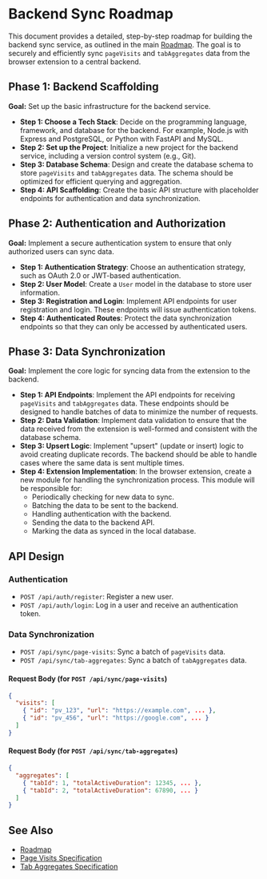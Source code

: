 # Backend Sync Roadmap

This document provides a detailed, step-by-step roadmap for building the backend sync service, as outlined in the main [Roadmap](./roadmap.md). The goal is to securely and efficiently sync `pageVisits` and `tabAggregates` data from the browser extension to a central backend.

## Phase 1: Backend Scaffolding

**Goal:** Set up the basic infrastructure for the backend service.

*   **Step 1: Choose a Tech Stack**: Decide on the programming language, framework, and database for the backend. For example, Node.js with Express and PostgreSQL, or Python with FastAPI and MySQL.
*   **Step 2: Set up the Project**: Initialize a new project for the backend service, including a version control system (e.g., Git).
*   **Step 3: Database Schema**: Design and create the database schema to store `pageVisits` and `tabAggregates` data. The schema should be optimized for efficient querying and aggregation.
*   **Step 4: API Scaffolding**: Create the basic API structure with placeholder endpoints for authentication and data synchronization.

## Phase 2: Authentication and Authorization

**Goal:** Implement a secure authentication system to ensure that only authorized users can sync data.

*   **Step 1: Authentication Strategy**: Choose an authentication strategy, such as OAuth 2.0 or JWT-based authentication.
*   **Step 2: User Model**: Create a `User` model in the database to store user information.
*   **Step 3: Registration and Login**: Implement API endpoints for user registration and login. These endpoints will issue authentication tokens.
*   **Step 4: Authenticated Routes**: Protect the data synchronization endpoints so that they can only be accessed by authenticated users.

## Phase 3: Data Synchronization

**Goal:** Implement the core logic for syncing data from the extension to the backend.

*   **Step 1: API Endpoints**: Implement the API endpoints for receiving `pageVisits` and `tabAggregates` data. These endpoints should be designed to handle batches of data to minimize the number of requests.
*   **Step 2: Data Validation**: Implement data validation to ensure that the data received from the extension is well-formed and consistent with the database schema.
*   **Step 3: Upsert Logic**: Implement "upsert" (update or insert) logic to avoid creating duplicate records. The backend should be able to handle cases where the same data is sent multiple times.
*   **Step 4: Extension Implementation**: In the browser extension, create a new module for handling the synchronization process. This module will be responsible for:
    *   Periodically checking for new data to sync.
    *   Batching the data to be sent to the backend.
    *   Handling authentication with the backend.
    *   Sending the data to the backend API.
    *   Marking the data as synced in the local database.

## API Design

### Authentication

*   `POST /api/auth/register`: Register a new user.
*   `POST /api/auth/login`: Log in a user and receive an authentication token.

### Data Synchronization

*   `POST /api/sync/page-visits`: Sync a batch of `pageVisits` data.
*   `POST /api/sync/tab-aggregates`: Sync a batch of `tabAggregates` data.

#### Request Body (for `POST /api/sync/page-visits`)

```json
{
  "visits": [
    { "id": "pv_123", "url": "https://example.com", ... },
    { "id": "pv_456", "url": "https://google.com", ... }
  ]
}
```

#### Request Body (for `POST /api/sync/tab-aggregates`)

```json
{
  "aggregates": [
    { "tabId": 1, "totalActiveDuration": 12345, ... },
    { "tabId": 2, "totalActiveDuration": 67890, ... }
  ]
}
```

## See Also

*   [Roadmap](./roadmap.md)
*   [Page Visits Specification](./page-visits.md)
*   [Tab Aggregates Specification](./tab-aggregates.md)

